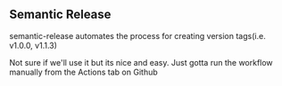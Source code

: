 ## Semantic Release

semantic-release automates the process for creating version tags(i.e. v1.0.0, v1.1.3)

Not sure if we'll use it but its nice and easy. Just gotta run the workflow 
manually from the Actions tab on Github


